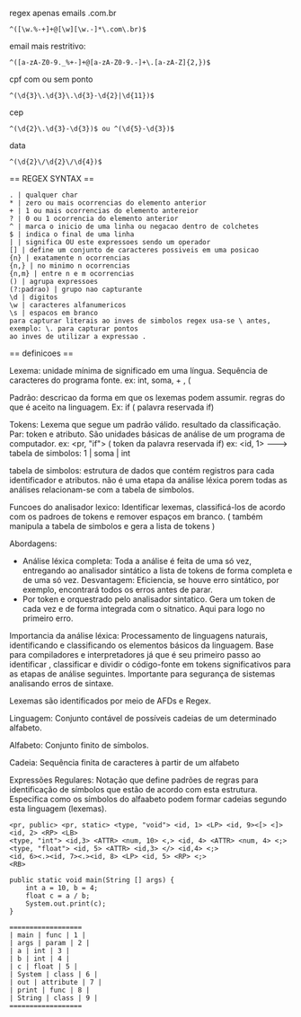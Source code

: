 regex apenas emails .com.br
```
^([\w.%-+]+@[\w][\w.-]*\.com\.br)$
```

email mais restritivo:
```
^([a-zA-Z0-9._%+-]+@[a-zA-Z0-9.-]+\.[a-zA-Z]{2,})$
```

cpf com ou sem ponto
```
^(\d{3}\.\d{3}\.\d{3}-\d{2}|\d{11})$
```

cep 
```
^(\d{2}\.\d{3}-\d{3})$ ou ^(\d{5}-\d{3})$
```

data
```
^(\d{2}\/\d{2}\/\d{4})$
```

== REGEX SYNTAX ==
```
. | qualquer char
* | zero ou mais ocorrencias do elemento anterior
+ | 1 ou mais ocorrencias do elemento antereior
? | 0 ou 1 ocorrencia do elemento anterior
^ | marca o inicio de uma linha ou negacao dentro de colchetes
$ | indica o final de uma linha
| | significa OU este expressoes sendo um operador 
[] | define um conjunto de caracteres possiveis em uma posicao
{n} | exatamente n ocorrencias
{n,} | no minimo n ocorrencias
{n,m} | entre n e m ocorrencias
() | agrupa expressoes
(?:padrao) | grupo nao capturante
\d | digitos
\w | caracteres alfanumericos
\s | espacos em branco
para capturar literais ao inves de simbolos regex usa-se \ antes, exemplo: \. para capturar pontos
ao inves de utilizar a expressao .
```

== definicoes ==

Lexema: unidade mínima de significado em uma língua. Sequência de caracteres do programa fonte. ex: int, soma, + , (

Padrão: descricao da forma em que os lexemas podem assumir. regras do que é aceito na linguagem. Ex: if ( palavra reservada if)

Tokens: Lexema que segue um padrão válido. resultado da classificação. Par: token e atributo. São unidades básicas de análise de um programa de computador. 
ex: <pr, "if"> ( token da palavra reservada if)
ex: <id, 1> ---> tabela de simbolos: 1 | soma | int

tabela de simbolos: estrutura de dados que contém registros para cada identificador e atributos. não é uma etapa da análise léxica porem todas as análises relacionam-se com a tabela de simbolos.

Funcoes do analisador lexico: Identificar lexemas, classificá-los de acordo com os padroes de tokens e remover espaços em branco. ( também manipula a tabela de simbolos e gera a lista de tokens )

Abordagens:
-  Análise léxica completa: Toda a análise é feita de uma só vez, entregando ao analisador sintático a lista de tokens de forma completa e de uma só vez. Desvantagem: Eficiencia, se houve erro sintático, por exemplo, encontrará todos os erros antes de parar.
- Por token e orquestrado pelo analisador sintatico. Gera um token de cada vez e de forma integrada com o sitnatico. Aqui para logo no primeiro erro.

Importancia da análise léxica: Processamento de linguagens naturais, identificando e classificando os elementos básicos da linguagem. Base para compiladores e interpretadores já que é seu primeiro passo ao identificar , classificar e dividir o código-fonte em tokens significativos para as etapas de análise seguintes. Importante para segurança de sistemas analisando erros de sintaxe.

Lexemas são identificados por meio de AFDs e Regex.

Linguagem: Conjunto contável de possíveis cadeias de um determinado alfabeto.

Alfabeto: Conjunto finito de símbolos. 

Cadeia: Sequência finita de caracteres à partir de um alfabeto

Expressões Regulares: Notação que define padrões de regras para identificação de símbolos que estão de acordo com esta estrutura. Especifica como os símbolos do alfaabeto podem formar cadeias segundo esta linguagem (lexemas). 

```
<pr, public> <pr, static> <type, "void"> <id, 1> <LP> <id, 9><[> <]> <id, 2> <RP> <LB>
<type, "int"> <id,3> <ATTR> <num, 10> <,> <id, 4> <ATTR> <num, 4> <;>
<type, "float"> <id, 5> <ATTR> <id,3> </> <id,4> <;>
<id, 6><.><id, 7><.><id, 8> <LP> <id, 5> <RP> <;>
<RB>

public static void main(String [] args) {
	int a = 10, b = 4;
	float c = a / b;
	System.out.print(c);
}

==================
| main | func | 1 |
| args | param | 2 |
| a | int | 3 |
| b | int | 4 |
| c | float | 5 |
| System | class | 6 |
| out | attribute | 7 |
| print | func | 8 |
| String | class | 9 |
==================

```